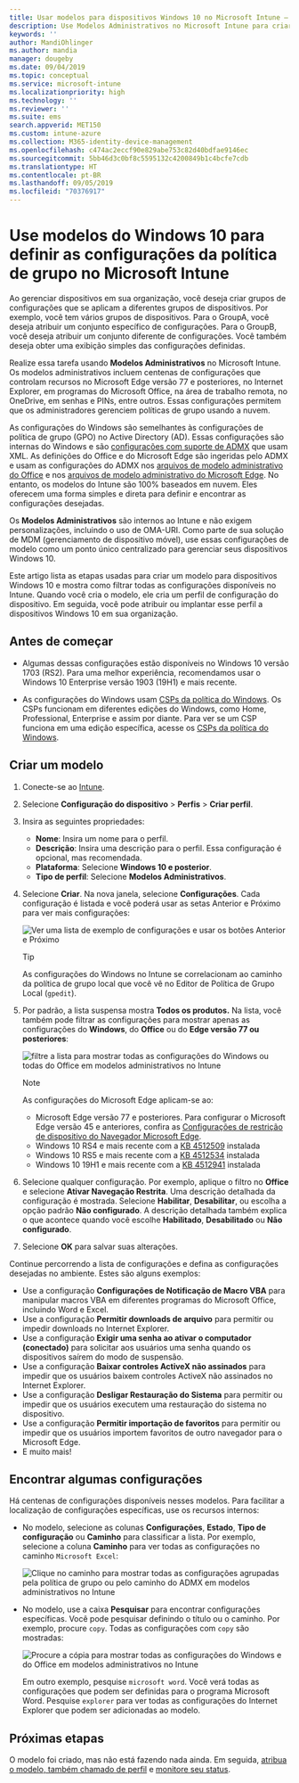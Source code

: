 ```yaml
---
title: Usar modelos para dispositivos Windows 10 no Microsoft Intune – Azure | Microsoft Docs
description: Use Modelos Administrativos no Microsoft Intune para criar grupos de configurações para dispositivos Windows 10. Use essas configurações em um perfil de configuração do dispositivo para controlar programas do Office, o Microsoft Edge, proteger recursos no Internet Explorer, controlar o acesso ao OneDrive, usar recursos da área de trabalho remota, habilitar a Reprodução Automática, definir configurações de gerenciamento de energia, usar a impressão HTTP, usar diferentes opções de entrada do usuário e controlar o tamanho do log de eventos.
keywords: ''
author: MandiOhlinger
ms.author: mandia
manager: dougeby
ms.date: 09/04/2019
ms.topic: conceptual
ms.service: microsoft-intune
ms.localizationpriority: high
ms.technology: ''
ms.reviewer: ''
ms.suite: ems
search.appverid: MET150
ms.custom: intune-azure
ms.collection: M365-identity-device-management
ms.openlocfilehash: c474ac2eccf90e829abe753c82d40bdfae9146ec
ms.sourcegitcommit: 5bb46d3c0bf8c5595132c4200849b1c4bcfe7cdb
ms.translationtype: HT
ms.contentlocale: pt-BR
ms.lasthandoff: 09/05/2019
ms.locfileid: "70376917"
---
```

# <a name="use-windows-10-templates-to-configure-group-policy-settings-in-microsoft-intune"></a>Use modelos do Windows 10 para definir as configurações da política de grupo no Microsoft Intune

Ao gerenciar dispositivos em sua organização, você deseja criar grupos de configurações que se aplicam a diferentes grupos de dispositivos. Por exemplo, você tem vários grupos de dispositivos. Para o GroupA, você deseja atribuir um conjunto específico de configurações. Para o GroupB, você deseja atribuir um conjunto diferente de configurações. Você também deseja obter uma exibição simples das configurações definidas.

Realize essa tarefa usando **Modelos Administrativos** no Microsoft Intune. Os modelos administrativos incluem centenas de configurações que controlam recursos no Microsoft Edge versão 77 e posteriores, no Internet Explorer, em programas do Microsoft Office, na área de trabalho remota, no OneDrive, em senhas e PINs, entre outros. Essas configurações permitem que os administradores gerenciem políticas de grupo usando a nuvem.

As configurações do Windows são semelhantes às configurações de política de grupo (GPO) no Active Directory (AD). Essas configurações são internas do Windows e são [configurações com suporte de ADMX](https://docs.microsoft.com/windows/client-management/mdm/understanding-admx-backed-policies) que usam XML. As definições do Office e do Microsoft Edge são ingeridas pelo ADMX e usam as configurações do ADMX nos [arquivos de modelo administrativo do Office](https://www.microsoft.com/download/details.aspx?id=49030) e nos [arquivos de modelo administrativo do Microsoft Edge](https://www.microsoftedgeinsider.com/enterprise). No entanto, os modelos do Intune são 100% baseados em nuvem. Eles oferecem uma forma simples e direta para definir e encontrar as configurações desejadas.

Os **Modelos Administrativos** são internos ao Intune e não exigem personalizações, incluindo o uso de OMA-URI. Como parte de sua solução de MDM (gerenciamento de dispositivo móvel), use essas configurações de modelo como um ponto único centralizado para gerenciar seus dispositivos Windows 10.

Este artigo lista as etapas usadas para criar um modelo para dispositivos Windows 10 e mostra como filtrar todas as configurações disponíveis no Intune. Quando você cria o modelo, ele cria um perfil de configuração do dispositivo. Em seguida, você pode atribuir ou implantar esse perfil a dispositivos Windows 10 em sua organização.

## <a name="before-you-begin"></a>Antes de começar

- Algumas dessas configurações estão disponíveis no Windows 10 versão 1703 (RS2). Para uma melhor experiência, recomendamos usar o Windows 10 Enterprise versão 1903 (19H1) e mais recente.

- As configurações do Windows usam [CSPs da política do Windows](https://docs.microsoft.com/windows/client-management/mdm/policy-configuration-service-provider#admx-backed-policies). Os CSPs funcionam em diferentes edições do Windows, como Home, Professional, Enterprise e assim por diante. Para ver se um CSP funciona em uma edição específica, acesse os [CSPs da política do Windows](https://docs.microsoft.com/windows/client-management/mdm/policy-configuration-service-provider#admx-backed-policies).

## <a name="create-a-template"></a>Criar um modelo

1. Conecte-se ao [Intune](https://go.microsoft.com/fwlink/?linkid=2090973).
2. Selecione **Configuração do dispositivo** > **Perfis** > **Criar perfil**.
3. Insira as seguintes propriedades:

    - **Nome**: Insira um nome para o perfil.
    - **Descrição**: Insira uma descrição para o perfil. Essa configuração é opcional, mas recomendada.
    - **Plataforma**: Selecione **Windows 10 e posterior**.
    - **Tipo de perfil**: Selecione **Modelos Administrativos**.

4. Selecione **Criar**. Na nova janela, selecione **Configurações**. Cada configuração é listada e você poderá usar as setas Anterior e Próximo para ver mais configurações:

    ![Ver uma lista de exemplo de configurações e usar os botões Anterior e Próximo](./media/administrative-templates-windows/administrative-templates-sample-settings-list.png)

    > [!TIP]
    > As configurações do Windows no Intune se correlacionam ao caminho da política de grupo local que você vê no Editor de Política de Grupo Local (`gpedit`).

5. Por padrão, a lista suspensa mostra **Todos os produtos.** Na lista, você também pode filtrar as configurações para mostrar apenas as configurações do **Windows**, do **Office** ou do **Edge versão 77 ou posteriores**:

    ![filtre a lista para mostrar todas as configurações do Windows ou todas do Office em modelos administrativos no Intune](./media/administrative-templates-windows/administrative-templates-choose-windows-office-all-products.png)

    > [!NOTE]
    > As configurações do Microsoft Edge aplicam-se ao:
    >
    > - Microsoft Edge versão 77 e posteriores. Para configurar o Microsoft Edge versão 45 e anteriores, confira as [Configurações de restrição de dispositivo do Navegador Microsoft Edge](device-restrictions-windows-10.md#microsoft-edge-browser).
    > - Windows 10 RS4 e mais recente com a [KB 4512509](https://support.microsoft.com/kb/4512509) instalada
    > - Windows 10 RS5 e mais recente com a [KB 4512534](https://support.microsoft.com/kb/4512534) instalada
    > - Windows 10 19H1 e mais recente com a [KB 4512941](https://support.microsoft.com/kb/4512941) instalada

6. Selecione qualquer configuração. Por exemplo, aplique o filtro no **Office** e selecione **Ativar Navegação Restrita**. Uma descrição detalhada da configuração é mostrada. Selecione **Habilitar**, **Desabilitar**, ou escolha a opção padrão **Não configurado**. A descrição detalhada também explica o que acontece quando você escolhe **Habilitado**, **Desabilitado** ou **Não configurado**.
7. Selecione **OK** para salvar suas alterações.

Continue percorrendo a lista de configurações e defina as configurações desejadas no ambiente. Estes são alguns exemplos:

- Use a configuração **Configurações de Notificação de Macro VBA** para manipular macros VBA em diferentes programas do Microsoft Office, incluindo Word e Excel.
- Use a configuração **Permitir downloads de arquivo** para permitir ou impedir downloads no Internet Explorer.
- Use a configuração **Exigir uma senha ao ativar o computador (conectado)** para solicitar aos usuários uma senha quando os dispositivos saírem do modo de suspensão.
- Use a configuração **Baixar controles ActiveX não assinados** para impedir que os usuários baixem controles ActiveX não assinados no Internet Explorer.
- Use a configuração **Desligar Restauração do Sistema** para permitir ou impedir que os usuários executem uma restauração do sistema no dispositivo.
- Use a configuração **Permitir importação de favoritos** para permitir ou impedir que os usuários importem favoritos de outro navegador para o Microsoft Edge.
- E muito mais!

## <a name="find-some-settings"></a>Encontrar algumas configurações

Há centenas de configurações disponíveis nesses modelos. Para facilitar a localização de configurações específicas, use os recursos internos:

- No modelo, selecione as colunas **Configurações**, **Estado**, **Tipo de configuração** ou **Caminho** para classificar a lista. Por exemplo, selecione a coluna **Caminho** para ver todas as configurações no caminho `Microsoft Excel`:

  ![Clique no caminho para mostrar todas as configurações agrupadas pela política de grupo ou pelo caminho do ADMX em modelos administrativos no Intune](./media/administrative-templates-windows/path-filter-shows-excel-options.png)

- No modelo, use a caixa **Pesquisar** para encontrar configurações específicas. Você pode pesquisar definindo o título ou o caminho. Por exemplo, procure `copy`. Todas as configurações com `copy` são mostradas:

  ![Procure a cópia para mostrar todas as configurações do Windows e do Office em modelos administrativos no Intune](./media/administrative-templates-windows/search-copy-settings.png) 

  Em outro exemplo, pesquise `microsoft word`. Você verá todas as configurações que podem ser definidas para o programa Microsoft Word. Pesquise `explorer` para ver todas as configurações do Internet Explorer que podem ser adicionadas ao modelo.

## <a name="next-steps"></a>Próximas etapas

O modelo foi criado, mas não está fazendo nada ainda. Em seguida, [atribua o modelo, também chamado de perfil](device-profile-assign.md) e [monitore seu status](device-profile-monitor.md).
